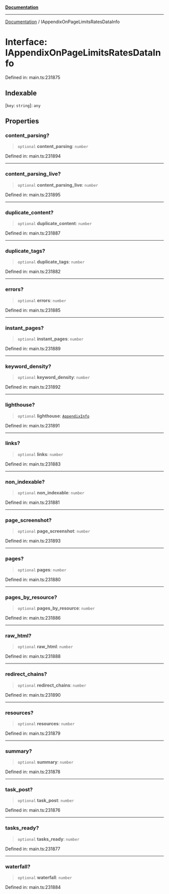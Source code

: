 [**Documentation**](../README.md)

***

[Documentation](../README.md) / IAppendixOnPageLimitsRatesDataInfo

# Interface: IAppendixOnPageLimitsRatesDataInfo

Defined in: main.ts:231875

## Indexable

\[`key`: `string`\]: `any`

## Properties

### content\_parsing?

> `optional` **content\_parsing**: `number`

Defined in: main.ts:231894

***

### content\_parsing\_live?

> `optional` **content\_parsing\_live**: `number`

Defined in: main.ts:231895

***

### duplicate\_content?

> `optional` **duplicate\_content**: `number`

Defined in: main.ts:231887

***

### duplicate\_tags?

> `optional` **duplicate\_tags**: `number`

Defined in: main.ts:231882

***

### errors?

> `optional` **errors**: `number`

Defined in: main.ts:231885

***

### instant\_pages?

> `optional` **instant\_pages**: `number`

Defined in: main.ts:231889

***

### keyword\_density?

> `optional` **keyword\_density**: `number`

Defined in: main.ts:231892

***

### lighthouse?

> `optional` **lighthouse**: [`AppendixInfo`](../classes/AppendixInfo.md)

Defined in: main.ts:231891

***

### links?

> `optional` **links**: `number`

Defined in: main.ts:231883

***

### non\_indexable?

> `optional` **non\_indexable**: `number`

Defined in: main.ts:231881

***

### page\_screenshot?

> `optional` **page\_screenshot**: `number`

Defined in: main.ts:231893

***

### pages?

> `optional` **pages**: `number`

Defined in: main.ts:231880

***

### pages\_by\_resource?

> `optional` **pages\_by\_resource**: `number`

Defined in: main.ts:231886

***

### raw\_html?

> `optional` **raw\_html**: `number`

Defined in: main.ts:231888

***

### redirect\_chains?

> `optional` **redirect\_chains**: `number`

Defined in: main.ts:231890

***

### resources?

> `optional` **resources**: `number`

Defined in: main.ts:231879

***

### summary?

> `optional` **summary**: `number`

Defined in: main.ts:231878

***

### task\_post?

> `optional` **task\_post**: `number`

Defined in: main.ts:231876

***

### tasks\_ready?

> `optional` **tasks\_ready**: `number`

Defined in: main.ts:231877

***

### waterfall?

> `optional` **waterfall**: `number`

Defined in: main.ts:231884
